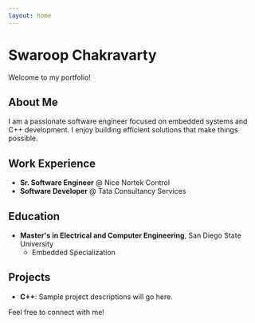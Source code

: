 ```yaml
---
layout: home
---
```

# Swaroop Chakravarty

Welcome to my portfolio!

## About Me

I am a passionate software engineer focused on embedded systems and C++ development. I enjoy building efficient solutions that make things possible.

## Work Experience
- **Sr. Software Engineer** @ Nice Nortek Control
- **Software Developer** @ Tata Consultancy Services

## Education
- **Master's in Electrical and Computer Engineering**, San Diego State University
  - Embedded Specialization

## Projects
- **C++**: Sample project descriptions will go here.

Feel free to connect with me!
